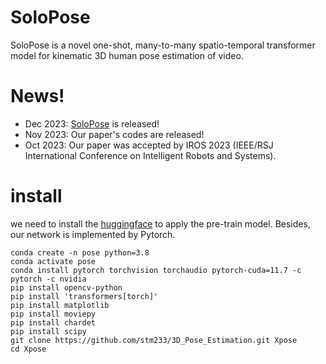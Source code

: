 # SoloPose
SoloPose is a novel one-shot, many-to-many spatio-temporal transformer model for kinematic 3D human pose estimation of video.

# News!
- Dec 2023: [SoloPose](https://developer.nvidia.com/cuda-downloads](https://github.com/Santa-Clara-Media-Lab/SoloPose)) is released!
- Nov 2023: Our paper's codes are released!
- Oct 2023: Our paper was accepted by IROS 2023 (IEEE/RSJ International Conference on Intelligent Robots and Systems).

# install

we need to install the [huggingface](https://huggingface.co/docs/transformers/installation#:~:text=%F0%9F%A4%97%20Transformers%20is%20tested%20on,PyTorch%20installation%20instructions.) to apply the pre-train model. Besides, our network is implemented by Pytorch.


```
conda create -n pose python=3.8
conda activate pose
conda install pytorch torchvision torchaudio pytorch-cuda=11.7 -c pytorch -c nvidia
pip install opencv-python
pip install 'transformers[torch]'
pip install matplotlib
pip install moviepy
pip install chardet
pip install scipy
git clone https://github.com/stm233/3D_Pose_Estimation.git Xpose
cd Xpose
```
